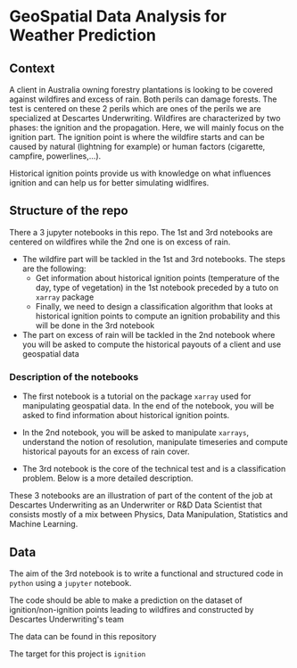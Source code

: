 # GeoSpatial Data Analysis for Weather Prediction

## Context

A client in Australia owning forestry plantations is looking to be covered against wildfires and excess of rain. Both perils can damage forests. The test is centered on these 2 perils which are ones of the perils we are specialized at Descartes Underwriting. Wildfires are characterized by two phases: the ignition and the propagation. Here, we will mainly focus on the ignition part. The ignition point is where the wildfire starts and can be caused by natural (lightning for example) or human factors (cigarette, campfire, powerlines,...).

Historical ignition points provide us with knowledge on what influences ignition and can help us for better simulating widlfires.

## Structure of the repo

There a 3 jupyter notebooks in this repo. The 1st and 3rd notebooks are centered on wildfires while the 2nd one is on excess of rain.

- The wildfire part will be tackled in the 1st and 3rd notebooks. The steps are the following:
  - Get information about historical ignition points (temperature of the day, type of vegetation) in the 1st notebook preceded by a tuto on `xarray` package
  - Finally, we need to design a classification algorithm that looks at historical ignition points to compute an ignition probability and this will be done in the 3rd notebook
- The part on excess of rain will be tackled in the 2nd notebook where you will be asked to compute the historical payouts of a client and use geospatial data

### Description of the notebooks

- The first notebook is a tutorial on the package `xarray` used for manipulating geospatial data. In the end of the notebook, you will be asked to find information about historical ignition points.

- In the 2nd notebook, you will be asked to manipulate `xarrays`, understand the notion of resolution, manipulate timeseries and compute historical payouts for an excess of rain cover.

- The 3rd notebook is the core of the technical test and is a classification problem. Below is a more detailed description.

These 3 notebooks are an illustration of part of the content of the job at Descartes Underwriting as an Underwriter or R&D Data Scientist that consists mostly of a mix between Physics, Data Manipulation, Statistics and Machine Learning.


## Data

The aim of the 3rd notebook is to write a functional and structured code in `python` using a `jupyter` notebook.

The code should be able to make a prediction on the dataset of ignition/non-ignition points leading to wildfires and constructed by Descartes Underwriting's team

The data can be found in this repository

The target for this project is `ignition`
